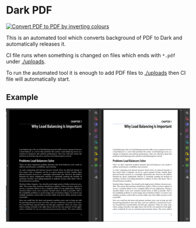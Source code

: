 # Dark PDF 

[![Convert PDF to PDF by inverting colours](https://github.com/mrtrkmnhub/darkpdf/actions/workflows/automater.yml/badge.svg)](https://github.com/mrtrkmnhub/darkpdf/actions/workflows/automater.yml)

This is an automated tool which converts background of PDF to Dark and automatically releases it. 

CI file runs when something is changed on files which ends with `*.pdf` under [./uploads](./uploads). 

To run the automated tool it is enough to add PDF files to [./uploads](./uploads) then CI file will automatically start. 


## Example 

![Example output of the tool](.github/images/readme_pic.png)
 
 
 